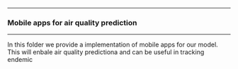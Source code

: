 ------
### Mobile apps for air quality prediction
-----

<p>In this folder we provide a implementation of mobile apps  for our model. This will enbale air quality predictiona and 
can be useful in tracking endemic</p>

